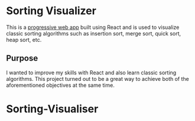 # Sorting Visualizer

This is a [progressive web app](https://jocular-pony-f3386c.netlify.app/) built using React and is used to visualize classic sorting algorithms such as insertion sort, merge sort, quick sort, heap sort, etc.


## Purpose

I wanted to improve my skills with React and also learn classic sorting algorithms. This project turned out to be a great way to achieve both of the aforementioned objectives at the same time.

# Sorting-Visualiser

